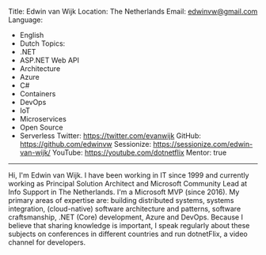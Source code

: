 Title: Edwin van Wijk
Location: The Netherlands
Email: edwinvw@gmail.com
Language:
  - English
  - Dutch
Topics:
  - .NET
  - ASP.NET Web API
  - Architecture
  - Azure
  - C#
  - Containers
  - DevOps
  - IoT
  - Microservices
  - Open Source
  - Serverless
Twitter: https://twitter.com/evanwijk
GitHub: https://github.com/edwinvw
Sessionize: https://sessionize.com/edwin-van-wijk/
YouTube: https://youtube.com/dotnetflix
Mentor: true
---
Hi, I'm Edwin van Wijk. I have been working in IT since 1999 and currently working as Principal Solution Architect and Microsoft Community Lead at Info Support in The Netherlands. I'm a Microsoft MVP (since 2016). My primary areas of expertise are: building distributed systems, systems integration, (cloud-native) software architecture and patterns, software craftsmanship, .NET (Core) development, Azure and DevOps. Because I believe that sharing knowledge is important, I speak regularly about these subjects on conferences in different countries and run dotnetFlix, a video channel for developers.
